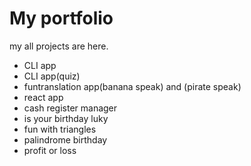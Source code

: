 # My  portfolio

my all projects are here.

* CLI app
* CLI app(quiz)
* funtranslation app(banana speak) and (pirate speak)
* react app
* cash register manager
* is your birthday luky
* fun with triangles
* palindrome birthday
* profit or loss
